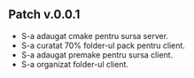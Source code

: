 Patch v.0.0.1 
--------
 - S-a adaugat cmake pentru sursa server. 
 - S-a curatat 70% folder-ul pack pentru client.
 - S-a adaugat premake pentru sursa client.
 - S-a organizat folder-ul client. 
